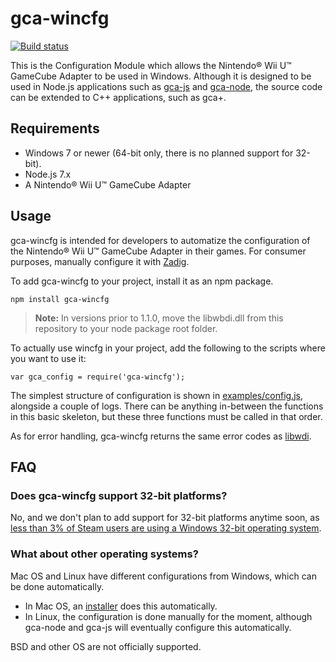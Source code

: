 # gca-wincfg

[![Build status](https://ci.appveyor.com/api/projects/status/py0lk9bq06axg2m8/branch/master?svg=true)](https://ci.appveyor.com/project/yonicstudios/gca-wincfg/branch/master)

This is the Configuration Module which allows the Nintendo&reg; Wii U&trade; GameCube Adapter to be used in Windows. Although it is designed to be used in Node.js applications such as [gca-js](https://github.com/YonicDev/gca-js) and [gca-node](https://github.com/YonicDev/gca-node), the source code can be extended to C++ applications, such as gca+. 

## Requirements
* Windows 7 or newer (64-bit only, there is no planned support for 32-bit).
* Node.js 7.x
* A Nintendo&reg; Wii U&trade; GameCube Adapter

## Usage
gca-wincfg is intended for developers to automatize the configuration of the Nintendo&reg; Wii U&trade; GameCube Adapter in their games. For consumer purposes, manually configure it with [Zadig](http://zadig.akeo.ie/).

To add gca-wincfg to your project, install it as an npm package.
```
npm install gca-wincfg
```
> **Note:** In versions prior to 1.1.0, move the libwbdi.dll from this repository to your node package root folder.

To actually use wincfg in your project, add the following to the scripts where you want to use it:

```
var gca_config = require('gca-wincfg');
```

The simplest structure of configuration is shown in [examples/config.js](https://github.com/YonicDev/gca-wincfg/blob/master/examples/config.js), alongside a couple of logs. There can be anything in-between the functions in this basic skeleton, but these three functions must be called in that order.

As for error handling, gca-wincfg returns the same error codes as [libwdi](https://github.com/pbatard/libwdi).

##  FAQ

### Does gca-wincfg support 32-bit platforms?
No, and we don't plan to add support for 32-bit platforms anytime soon, as [less than 3% of Steam users are using a Windows 32-bit operating system](https://www.statista.com/statistics/265033/proportion-of-operating-systems-used-on-the-online-gaming-platform-steam/).

### What about other operating systems?
Mac OS and Linux have different configurations from Windows, which can be done automatically.
* In Mac OS, an [installer](https://forums.dolphin-emu.org/attachment.php?aid=13495) does this automatically.
* In Linux, the configuration is done manually for the moment, although gca-node and gca-js will eventually configure this automatically.

BSD and other OS are not officially supported.
